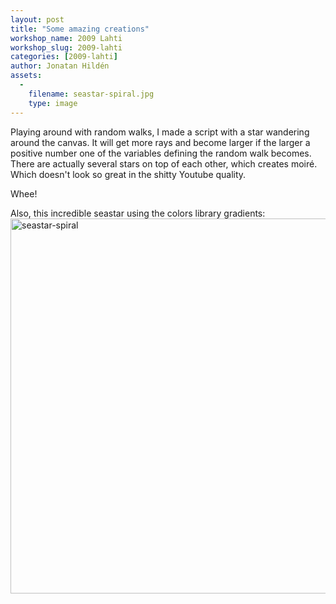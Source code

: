 ```yaml
---
layout: post
title: "Some amazing creations"
workshop_name: 2009 Lahti
workshop_slug: 2009-lahti
categories: [2009-lahti]
author: Jonatan Hildén
assets:
  -
    filename: seastar-spiral.jpg
    type: image
---
```

Playing around with random walks, I made a script with a star wandering around the canvas. It will get more rays and become larger if the larger a positive number one of the variables defining the random walk becomes. There are actually several stars on top of each other, which creates moiré. Which doesn't look so great in the shitty Youtube quality.

<object width="425" height="350" data="http://www.youtube.com/v/KfFjTd-ptaQ" type="application/x-shockwave-flash"><param name="src" value="http://www.youtube.com/v/KfFjTd-ptaQ" /></object>

<object width="425" height="350" data="http://www.youtube.com/v/F1P2Ei0MtEU" type="application/x-shockwave-flash"><param name="src" value="http://www.youtube.com/v/F1P2Ei0MtEU" /></object>

Whee!

Also, this incredible seastar using the colors library gradients:<img class="alignleft size-full wp-image-169" title="seastar-spiral" src="http://workshops.nodebox.net/2009/wp-content/uploads/seastar-spiral.jpg" alt="seastar-spiral" width="600" height="600" />
